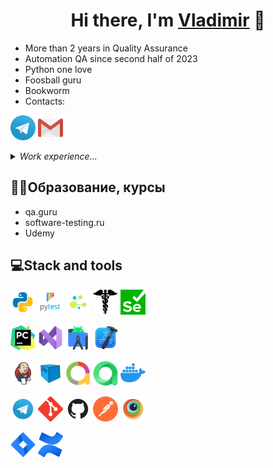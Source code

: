 ### <h1 align="center">Hi there, I'm <a href="https://github.com/A-d-am/" target="_blank">Vladimir</a> 👋</h1>


- More than 2 years in Quality Assurance 
- Automation QA since second half of 2023
- Python one love 
- Foosball guru 
- Bookworm 
- Contacts: 

<code><img href="https://t.me/batron_123" src="images/logo/tg.png" width="40" height="40"  alt="A-d-am" title="Python"></code>
<code><img href="adam3928@mail.ru" src="images/logo/Gmail.svg" width="40" height="40"  alt="A-d-am" title="Python"></code>



<details>
    <summary><i>Work experience...</i></summary>
<!-- Additional Work experience section -->
<!-- <summary>Work experience</summary> -->  
    
```mermaid
gantt
    title Work experience (last update 17.10.2023) 
    dateFormat YYYY-MM
     section Company
    Yandex       :done, 2022-01, 2022-02
    Blogman  :done, 2022-02, 2022-04
    LiteFinance         :active, 2022-05, 2023-10
    section Position
        Assessor :done, 2022-01, 2022-02
        QA iOS    :done, 2022-02, 2022-04
        Full stack QA :active, 2022-05, 2023-10
```
</details>
            
    

## 👨‍🎓Образование, курсы 
* qa.guru
* software-testing.ru
* Udemy    



## 💻Stack and tools

<code><img src="images/logo/python.svg" width="40" height="40"  alt="A-d-am" title="Python"></code>
<code><img src="images/logo/pytest.png" width="40" height="40"  alt="A-d-am" title="PyTest"></code>
<code><img src="images/logo/selene.png" width="40" height="40"  alt="A-d-am" title="Selene"></code>
<code><img src="images/logo/request.png" width="40" height="40"  alt="A-d-am" title="Request"></code>
<code><img src="images/logo/webdriver4.png" width="40" height="40"  alt="A-d-am" title="Selenium WebDriver"></code>



<code><img src="images/logo/pycharm.png" width="40" height="40"  alt="A-d-am" title="PyCharm"></code>
<code><img src="images/logo/VStudio.svg" width="40" height="40"  alt="A-d-am" title="Visual Studio"></code>
<code><img src="images/logo/android_studio.png" width="40" height="40"  alt="A-d-am" title="Android Studio"></code>
<code><img src="images/logo/xcode.png" width="40" height="40"  alt="A-d-am" title="Xcode"></code>


<code><img src="images/logo/Jenkins.svg" width="40" height="40"  alt="A-d-am" title="Jenkins"></code>
<code><img src="images/logo/Selenoid.svg" width="40" height="40"  alt="A-d-am" title="Selenoid"></code>
<code><img src="images/logo/Allure_new.png" width="40" height="40"  alt="A-d-am" title="Allure Report"></code>
<code><img src="images/logo/allure_testops.png" width="40" height="40"  alt="A-d-am" title="Allure TestOps"></code>
<code><img src="images/logo/docker.png" width="40" height="40"  alt="A-d-am" title="Docker"></code>

<code><img src="images/logo/Telegram.svg" width="40" height="40"  alt="A-d-am" title="Telegram Bot"></code>
<code><img src="images/logo/Git.svg" width="40" height="40" alt="A-d-am" title="Git"></code>
<code><img src="images/logo/GitHub.svg" width="40" height="40"  alt="A-d-am" title="Github"></code>
<code><img src="images/logo/Postman.svg" width="40" height="40" alt="A-d-am" title="Postman"></code> 
<code><img src="images/logo/Browserstack.svg" width="40" height="40"  alt="A-d-am" title="BrowserStack"></code>

<code><img src="images/logo/Jira.svg" width="40" height="40"  alt="A-d-am" title="Jira"></code>
<code><img src="images/logo/confluence.png" width="40" height="40"  alt="A-d-am" title="Confluence"></code>

      